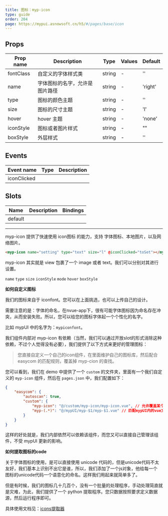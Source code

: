 ```yaml
---
title: 图标：myp-icon
type: guide
order: 204
page: https://mypui.asnowsoft.cn/h5/#/pages/base/icon
---
```


## Props

| Prop name | Description                    | Type   | Values | Default |
| --------- | ------------------------------ | ------ | ------ | ------- |
| fontClass | 自定义的字体样式类             | string | -      | ''      |
| name      | 字体图标的名字，允许是图片路径 | string | -      | 'right' |
| type      | 图标的颜色主题                 | string | -      | ''      |
| size      | 图标的尺寸主题                 | string | -      | 'l'     |
| hover     | hover 主题                     | string | -      | 'none'  |
| iconStyle | 图标或者图片样式               | string | -      | ""      |
| boxStyle  | 外层样式                       | string | -      | ''      |

## Events

| Event name  | Type | Description |
| ----------- | ---- | ----------- |
| iconClicked |      |

## Slots

| Name    | Description | Bindings |
| ------- | ----------- | -------- |
| default |             |          |

---

myp-icon 提供了快速使用 icon图标 的能力，支持 字体图标、本地图片，以及网络图片。

```html
<myp-icon name="setting" type="text" size="l" @iconClicked="toSet"></myp-icon>
```

myp-icon 其实就是 view 包裹了一个 image 或者 text。我们可以分别对其进行设置。

`name` `type` `size` `iconStyle` `mode` `hover` `boxStyle`

**如何自定义图标**

我们的图标来自于 iconfont。您可以在上面挑选，也可以上传自己的设计。

需要注意的是：字体的命名，在nvue-app下，很有可能字体图标因为命名存在冲突，从而安装失败。所以，您可以给您的图标字体起一个个性化的名字。

比如 mypUI 中的名字为：`mypiconfont`。

我们组件内部对 myp-icon 有依赖（当然，我们可以通过开放slot的形式消除这种依赖，不过个人觉得没有必要），我们提供了以下方式来更好的管理图标：

> 您直接自定义一个自己的icon组件，在里面维护自己的图标库，然后配合 easycom 的匹配规则，覆盖掉 myp-cion 的查找。

您可以看到，我们在 demo 中提供了一个 `custom` 的文件夹，里面有一个我们自定义的 `myp-icon` 组件，然后在 `pages.json` 中，我们配置如下：

```json
{
	"easycom": {
		"autoscan": true,
		"custom": {
			"myp-icon": "@/custom/myp-icon/myp-icon.vue", // 允许覆盖某个组件，比如 myp-icon
			"myp-(.*)": "@/mypUI/myp-$1/myp-$1.vue" // 匹配mypUI内的vue文件
		}
	}
}
```

这样的好处就是，我们内部依然可以依赖该组件，而您又可以直接自己管理该组件，不受 mypUI 更新的影响。

**如何提取图标的code**

关于字体图标的使用，是可以直接使用 unicode 代码的，但是unicode代码不太友好，我们基本上识别不出它是谁，所以，我们添加了一个js对象，他给每一个 图标的unicode代码一个语意化的命名。这样我们用起来就简单多了。

但是有时候，我们的图标几十几百个，没有一个批量的处理程序，手动处理简直就是灾难，为此，我们提供了一个 python 提取程序。您只数据按照要求定义数据源，然后运行程序即可。

具体使用文档见：[icons提取器](/doc/tool/icon.html)

